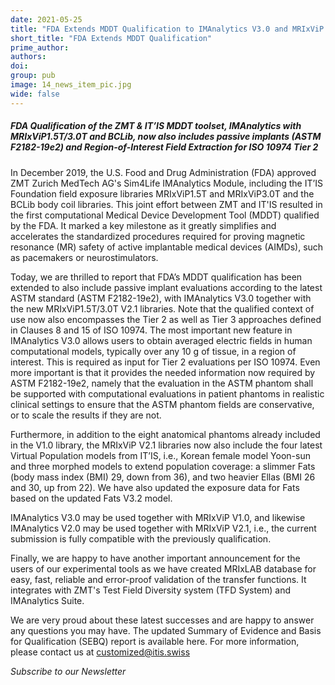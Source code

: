 ```yaml
---
date: 2021-05-25
title: "FDA Extends MDDT Qualification to IMAnalytics V3.0 and MRIxViP V2.1"
short_title: "FDA Extends MDDT Qualification"
prime_author: 
authors: 
doi: 
group: pub
image: 14_news_item_pic.jpg
wide: false
---
```

##### FDA Qualification of the ZMT & IT’IS MDDT toolset, IMAnalytics with MRIxViP1.5T/3.0T and BCLib, now also includes passive implants (ASTM F2182-19e2) and Region-of-Interest Field Extraction for ISO 10974 Tier 2

In December 2019, the U.S. Food and Drug Administration (FDA) approved ZMT Zurich MedTech AG's Sim4Life IMAnalytics Module, including the IT’IS Foundation field exposure libraries MRIxViP1.5T and MRIxViP3.0T and the BCLib body coil libraries. This joint effort between ZMT and IT'IS resulted in the first computational Medical Device Development Tool (MDDT) qualified by the FDA. It marked a key milestone as it greatly simplifies and accelerates the standardized procedures required for proving magnetic resonance (MR) safety of active implantable medical devices (AIMDs), such as pacemakers or neurostimulators.

Today, we are thrilled to report that FDA’s MDDT qualification has been extended to also include passive implant evaluations according to the latest ASTM standard (ASTM F2182-19e2), with IMAnalytics V3.0 together with the new MRIxViP1.5T/3.0T V2.1 libraries. Note that the qualified context of use now also encompasses the Tier 2 as well as Tier 3 approaches defined in Clauses 8 and 15 of ISO 10974.
The most important new feature in IMAnalytics V3.0 allows users to obtain averaged electric fields in human computational models, typically over any 10 g of tissue, in a region of interest. This is required as input for Tier 2 evaluations per ISO 10974. Even more important is that it provides the needed information now required by ASTM F2182-19e2, namely that the evaluation in the ASTM phantom shall be supported with computational evaluations in patient phantoms in realistic clinical settings to ensure that the ASTM phantom fields are conservative, or to scale the results if they are not.

Furthermore, in addition to the eight anatomical phantoms already included in the V1.0 library, the MRIxViP V2.1 libraries now also include the four latest Virtual Population models from IT’IS, i.e., Korean female model Yoon-sun and three morphed models to extend population coverage: a slimmer Fats (body mass index (BMI) 29, down from 36), and two heavier Ellas (BMI 26 and 30, up from 22). We have also updated the exposure data for Fats based on the updated Fats V3.2 model.

IMAnalytics V3.0 may be used together with MRIxViP V1.0, and likewise IMAnalytics V2.0 may be used together with MRIxViP V2.1, i.e., the current submission is fully compatible with the previously qualification.

Finally, we are happy to have another important announcement for the users of our experimental tools as we have created MRIxLAB database for easy, fast, reliable and error-proof validation of the transfer functions. It integrates with ZMT's Test Field Diversity system (TFD System) and IMAnalytics Suite.

We are very proud about these latest successes and are happy to answer any questions you may have. The updated Summary of Evidence and Basis for Qualification (SEBQ) report is available here. For more information, please contact us at [customized@itis.swiss](mailto:customized@itis.swiss)

*Subscribe to our Newsletter*

